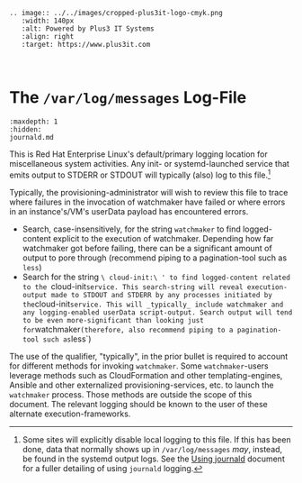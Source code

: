 ```{eval-rst}
.. image:: ../../images/cropped-plus3it-logo-cmyk.png
   :width: 140px
   :alt: Powered by Plus3 IT Systems
   :align: right
   :target: https://www.plus3it.com
```
<br>

# The `/var/log/messages` Log-File

```{toctree}
:maxdepth: 1
:hidden:
journald.md
```


This is Red Hat Enterprise Linux's default/primary logging location for miscellaneous system activities. Any init- or systemd-launched service that emits output to STDERR or STDOUT will typically (also) log to this file.[^1]

Typically, the provisioning-administrator will wish to review this file to trace where failures in the invocation of watchmaker have failed or where errors in an instance's/VM's userData payload has encountered errors.

- Search, case-insensitively, for the string `watchmaker` to find logged-content explicit to the execution of watchmaker. Depending how far watchmaker got before failing, there can be a significant amount of output to pore through (recommend piping to a pagination-tool such as `less`)
- Search for the string `\ cloud-init:\ ' to find logged-content related to the `cloud-init` service. This search-string will reveal execution-output made to STDOUT and STDERR by any processes initiated by the `cloud-init` service. This will _typically_ include watchmaker and any logging-enabled userData script-output. Search output will tend to be even more-significant than looking just for `watchmaker` (therefore, also recommend piping to a pagination-tool such as `less`)

The use of the qualifier, "typically", in the prior bullet is required to account for different methods for invoking `watchmaker`. Some `watchmaker`-users leverage methods such as CloudFormation and other templating-engines, Ansible and other externalized provisioning-services, etc. to launch the `watchmaker` process. Those methods are outside the scope of this document. The relevant logging should be known to the user of these alternate execution-frameworks.


[^1]: Some sites will explicitly disable local logging to this file. If this has been done, data that normally shows up in `/var/log/messages` _may_, instead, be found in the systemd output logs. See the [Using journald](journald.md) document for a fuller detailing of using `journald` logging.
